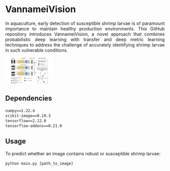 <p align="justify">
    <h1>VannameiVision</h1>
</p>

<p align="justify">
In aquaculture, early detection of susceptible shrimp larvae is of paramount importance to maintain healthy production environments. This GitHub repository introduces VannameiVision, a novel approach that combines probabilistic deep learning with transfer and deep metric learning techniques to address the challenge of accurately identifying shrimp larvae in such vulnerable conditions.
</p>

<img src="architecture.jpg" alt="Architecture of VannameiVision Model" style="max-width:30%;">

<p align="justify">
    <h2>Dependencies</h1>
</p>

```
numpy==1.22.4
scikit-image==0.19.3
tensorflow==2.12.0
tensorflow-addons==0.21.0
```

<p align="justify">
    <h2>Usage</h1>
</p>

<p align="justify">
To predict whether an image contains robust or susceptible shrimp larvae:
</p>

```
python main.py [path_to_image]
```
